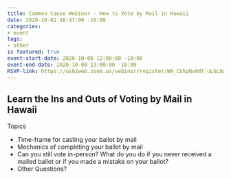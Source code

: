 ```yaml
---
title: Common Cause Webinar - How to Vote by Mail in Hawaii
date: 2020-10-02 16:47:00 -10:00
categories:
- event
tags:
- other
is featured: true
event-start-date: 2020-10-08 12:00:00 -10:00
event-end-date: 2020-10-08 13:00:00 -10:00
RSVP-link: https://us02web.zoom.us/webinar/register/WN_CShpNv0dT_uLGLbwCO-5xQ
---
```


## **Learn the Ins and Outs of Voting by Mail in Hawaii**

Topics
* Time-frame for casting your ballot by mail
* Mechanics of completing your ballot by mail
* Can you still vote in-person? What do you do if you never received a mailed ballot or if you made a mistake on your ballot?
* Other Questions?




